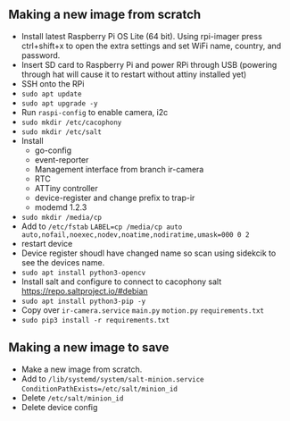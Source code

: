 ## Making a new image from scratch
- Install latest Raspberry Pi OS Lite (64 bit). Using rpi-imager press ctrl+shift+x to open the extra settings and set WiFi name, country, and password.
- Insert SD card to Raspberry Pi and power RPi through USB (powering through hat will cause it to restart without attiny installed yet)
- SSH onto the RPi
- `sudo apt update`
- `sudo apt upgrade -y`
- Run `raspi-config` to enable camera, i2c
- `sudo mkdir /etc/cacophony`
- `sudo mkdir /etc/salt`
- Install 
    - go-config
    - event-reporter
    - Management interface from branch ir-camera
    - RTC
    - ATTiny controller
    - device-register and change prefix to trap-ir
    - modemd 1.2.3
- `sudo mkdir /media/cp`
- Add to `/etc/fstab` `LABEL=cp /media/cp auto auto,nofail,noexec,nodev,noatime,nodiratime,umask=000 0 2`
- restart device
- Device register shoudl have changed name so scan using sidekcik to see the devices name.
- `sudo apt install python3-opencv`
- Install salt and configure to connect to cacophony salt https://repo.saltproject.io/#debian
- `sudo apt install python3-pip -y`
- Copy over `ir-camera.service` `main.py` `motion.py` `requirements.txt` 
- `sudo pip3 install -r requirements.txt`

## Making a new image to save
- Make a new image from scratch.
- Add to `/lib/systemd/system/salt-minion.service` `ConditionPathExists=/etc/salt/minion_id`
- Delete `/etc/salt/minion_id`
- Delete device config

